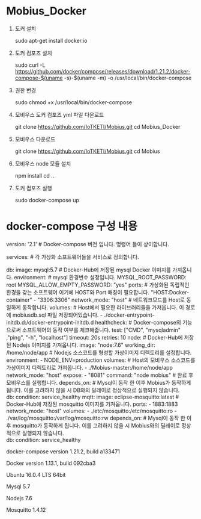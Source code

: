 # Mobius_Docker

1. 도커 설치

    sudo apt-get install docker.io

2. 도커 컴포즈 설치

    sudo curl -L https://github.com/docker/compose/releases/download/1.21.2/docker-compose-$(uname -s)-$(uname -m) -o /usr/local/bin/docker-compose

3. 권한 변경 
    
    sudo chmod +x /usr/local/bin/docker-compose

4. 모비우스 도커 컴포즈 yml 파일 다운로드 

    git clone https://github.com/IoTKETI/Mobius.git
    cd Mobius_Docker

4. 모비우스 다운로드 

    git clone https://github.com/IoTKETI/Mobius.git
    cd Mobius

5. 모비우스 node 모듈 설치
    
    npm install
    cd ..

6. 도커 컴포즈 실행 

    sudo docker-compose up
    


# docker-compose 구성 내용 

    
version: '2.1'  # Docker-compose 버전 입니다. 명령어 들이 상이합니다. 

services:  # 각 가상화 소프트웨어들을 서비스로 정의합니다. 


 db:
    image: mysql:5.7    # Docker-Hub에 저장된 mysql Docker 이미지를 가져옵니다. 
    environment:        # mysql 환경변수 설정입니다. 
      MYSQL_ROOT_PASSWORD: root
      MYSQL_ALLOW_EMPTY_PASSWORD: "yes"
    ports:    # 가상화된 독립적인 환경을 갖는 소프트웨어 이기에 HOST와 Port 매칭이 필요합니다.  "HOST:Docker-container" 
      - "3306:3306"
    network_mode: "host"  # 네트워크모드를 Host로 동일하게 동작합니다. 
    volumes:              # Host에서 필요한 라이브러리들을 가져옵니다.  이 경로에 mobiusdb.sql 파일 저장되어있습니다. 
      - ./docker-entrypoint-initdb.d:/docker-entrypoint-initdb.d
    healthcheck:          # Docker-compose의 기능으로써 소프트웨어의 동작 여부를 체크해줍니다. 
            test: ["CMD", "mysqladmin" ,"ping", "-h", "localhost"]
            timeout: 20s
            retries: 10
 node:			# Docker-Hub에 저장된 Nodejs 이미지를 가져옵니다. 
    image: "node:7.6"
    working_dir: /home/node/app   # Nodejs 소스코드를 형성할 가상이미지 디렉토리를 설정합니다. 
    environment:
      - NODE_ENV=production
    volumes:                   # Host의 모비우스 소스코드를 가상이미지 디렉토리로 가져옵니다.
      - ./Mobius-master:/home/node/app
    network_mode: "host"
    expose:
      - "8081"
    command: "node mobius"  # 완료 후 모비우스를 실행합니다. 
    depends_on:             # Mysql이 동작 한 이후 Mobius가 동작하게 됩니다. 이를 고려하지 않을 시 DB와의 딜레이로 정상적으로 실행되지 않습니다.   
            db:
                condition: service_healthy
 mqtt:
    image: eclipse-mosquitto:latest  # Docker-Hub에 저장된 mosquitto 이미지를 가져옵니다. 
    ports:
      - 1883:1883
    network_mode: "host"
    volumes:
      - ./etc/mosquitto:/etc/mosquitto:ro
      - ./var/log/mosquitto:/var/log/mosquitto:rw
    depends_on:		    # Mysql이 동작 한 이후 mosquitto가 동작하게 됩니다. 이를 고려하지 않을 시 Mobius와의 딜레이로 정상적으로 실행되지 않습니다.   
            db:
                condition: service_healthy







docker-compose version 1.21.2, build a133471

Docker version 1.13.1, build 092cba3


Ubuntu 16.0.4 LTS  64bit

Mysql 5.7

Nodejs 7.6

Mosquitto 1.4.12
